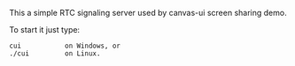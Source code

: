 This a simple RTC signaling server used by canvas-ui screen sharing demo.

To start it just type:

	cui           on Windows, or
	./cui         on Linux.


